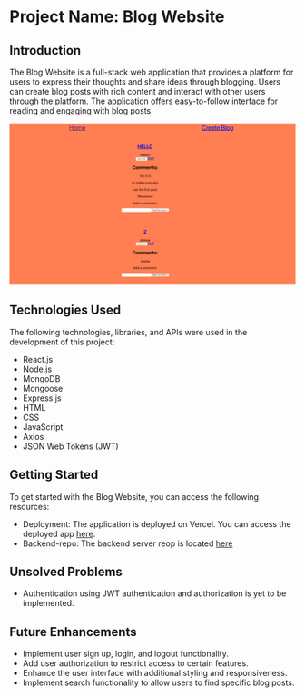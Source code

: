 # Project Name: Blog Website

## Introduction
The Blog Website is a full-stack web application that provides a platform for users to express their thoughts and share ideas through blogging. Users can create blog posts with rich content and interact with other users through the platform. The application offers easy-to-follow interface for reading and engaging with blog posts.

![Screenshot](./HomeSS.png)

## Technologies Used
The following technologies, libraries, and APIs were used in the development of this project:

- React.js
- Node.js
- MongoDB
- Mongoose
- Express.js
- HTML
- CSS
- JavaScript
- Axios
- JSON Web Tokens (JWT)


## Getting Started
To get started with the Blog Website, you can access the following resources:

- Deployment: The application is deployed on Vercel. You can access the deployed app [here](https://blog-website-frontend-nine.vercel.app).
- Backend-repo: The backend server reop is located [here](https://github.com/amamat48/Blog-website-backend/tree/main)

## Unsolved Problems
- Authentication using JWT authentication and authorization is yet to be implemented.

## Future Enhancements
- Implement user sign up, login, and logout functionality.
- Add user authorization to restrict access to certain features.
- Enhance the user interface with additional styling and responsiveness.
- Implement search functionality to allow users to find specific blog posts.

